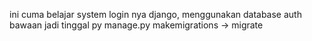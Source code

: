 ini cuma belajar system login nya django, menggunakan database auth bawaan
jadi tinggal py manage.py makemigrations    ->   migrate